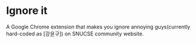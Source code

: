 Ignore it
=========

A Google Chrome extension that makes you ignore annoying guys(currently hard-coded as [강윤구]) on SNUCSE community website.

